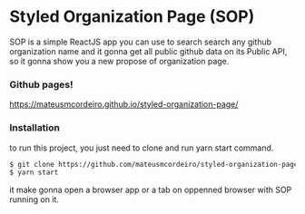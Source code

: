 # Styled Organization Page (SOP)
SOP is a simple ReactJS app you can use to search search any github organization name and it gonna get all public github data on its Public API, so it gonna show you a new propose of organization page.

### Github pages!
https://mateusmcordeiro.github.io/styled-organization-page/

### Installation

to run this project, you just need to clone and run yarn start command.

```sh
$ git clone https://github.com/mateusmcordeiro/styled-organization-page.git
$ yarn start
```

it make gonna open a browser app or a tab on oppenned browser with SOP running on it.

